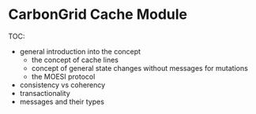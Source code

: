 # CarbonGrid Cache Module

TOC:
* general introduction into the concept
  * the concept of cache lines
  * concept of general state changes without messages for mutations
  * the MOESI protocol
* consistency vs coherency
* transactionality
* messages and their types